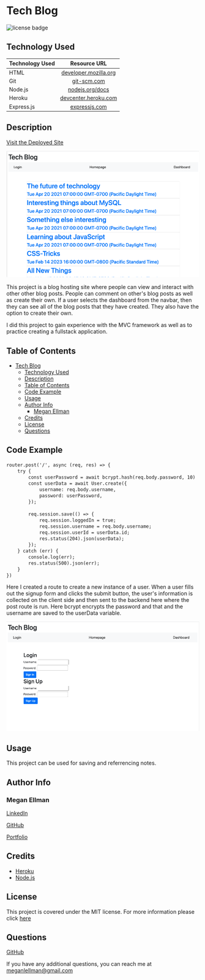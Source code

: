 # Tech Blog
![license badge](https://img.shields.io/static/v1?label=license&message=MIT&color=blue)

## Technology Used 

| Technology Used         | Resource URL           | 
| ------------- |:-------------:| 
| HTML    | [developer.mozilla.org](https://developer.mozilla.org/en-US/docs/Web/HTML) |      |   
| Git | [git-scm.com](https://git-scm.com/)     |    
| Node.js | [nodejs.org/docs](https://nodejs.org/docs/latest-v16.x/api/) |
| Heroku | [devcenter.heroku.com](https://devcenter.heroku.com/categories/reference)
| Express.js | [expressjs.com](https://expressjs.com/en/guide/routing.html)


## Description

[Visit the Deployed Site](https://tech-blog-platform.herokuapp.com/)

![homepage](public/css/homepage.png)
    
This project is a blog hosting site where people can view and interact with other other blog posts. People can comment on other's blog posts as well as create their own. If a user selects the dashboard from the navbar, then they can see all of the blog posts that they have created. They also have the option to create their own. 

I did this project to gain experience with the MVC framework as well as to practice creating a fullstack application. 


  ## Table of Contents
- [Tech Blog](#tech-blog)
  - [Technology Used](#technology-used)
  - [Description](#description)
  - [Table of Contents](#table-of-contents)
  - [Code Example](#code-example)
  - [Usage](#usage)
  - [Author Info](#author-info)
    - [Megan Ellman](#megan-ellman)
  - [Credits](#credits)
  - [License](#license)
  - [Questions](#questions)

## Code Example

```
router.post('/', async (req, res) => {
    try {
        const userPassword = await bcrypt.hash(req.body.password, 10)
        const userData = await User.create({
            username: req.body.username,
            password: userPassword,
        });

        req.session.save(() => {
            req.session.loggedIn = true;
            req.session.username = req.body.username;
            req.session.userId = userData.id;
            res.status(204).json(userData);
        });
    } catch (err) {
        console.log(err);
        res.status(500).json(err);
    }
})
```
Here I created a route to create a new instance of a user. When a user fills out the signup form and clicks the submit button, the user's information is collected on the client side and then sent to the backend here where the post route is run. Here bcrypt encrypts the password and that and the username are saved to the userData variable. 

![login](./public/css/login.png)

## Usage
  
This project can be used for saving and referrencing notes.

## Author Info

### Megan Ellman

[LinkedIn](https://www.linkedin.com/in/megan-ellman/)

[GitHub](https://github.com/megellman)

[Portfolio](https://megellman.github.io/portfolio/)
    
## Credits
    
- [Heroku](https://devcenter.heroku.com/categories/reference)
- [Node.js](https://nodejs.org/docs/latest-v16.x/api/)
    
## License
  
  This project is covered under the MIT license. For more information please click [here](https://choosealicense.com/)

## Questions

[GitHub](github.com/megellman)

If you have any additional questions, you can reach me at meganlellman@gmail.com